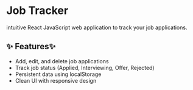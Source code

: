 # Job Tracker
intuitive React JavaScript web application to track your job applications.

## ✨ Features✨

-  Add, edit, and delete job applications
-  Track job status (Applied, Interviewing, Offer, Rejected)
-  Persistent data using localStorage
-  Clean UI with responsive design
